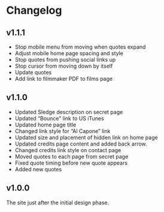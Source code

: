 # Changelog

## v1.1.1

* Stop mobile menu from moving when quotes expand
* Adjust mobile home page spacing and style
* Stop quotes from pushing social links up
* Stop cursor from moving down by itself
* Update quotes
* Add link to filmmaker PDF to films page

## v1.1.0

* Updated Sledge description on secret page
* Updated “Bounce” link to US iTunes
* Updated home page title
* Changed link style for “Al Capone” link
* Updated size and placement of hidden link on home page
* Updated credits page content and added back arrow.
* Changed credits link style on contact page
* Moved quotes to each page from secret page
* Fixed quote timing before new quote appears
* Added new quotes

## v1.0.0

The site just after the initial design phase.
